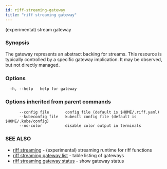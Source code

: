 ```yaml
---
id: riff-streaming-gateway
title: "riff streaming gateway"
---
```

(experimental) stream gateway

### Synopsis

The gateway represents an abstract backing for streams. This resource is
typically controlled by a specific gateway implication. It may be observed, but
not directly managed.

### Options

```
  -h, --help   help for gateway
```

### Options inherited from parent commands

```
      --config file       config file (default is $HOME/.riff.yaml)
      --kubeconfig file   kubectl config file (default is $HOME/.kube/config)
      --no-color          disable color output in terminals
```

### SEE ALSO

* [riff streaming](riff_streaming.md)	 - (experimental) streaming runtime for riff functions
* [riff streaming gateway list](riff_streaming_gateway_list.md)	 - table listing of gateways
* [riff streaming gateway status](riff_streaming_gateway_status.md)	 - show gateway status

